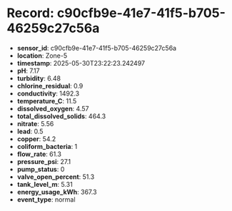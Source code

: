 # Record: c90cfb9e-41e7-41f5-b705-46259c27c56a

- **sensor_id**: c90cfb9e-41e7-41f5-b705-46259c27c56a
- **location**: Zone-5
- **timestamp**: 2025-05-30T23:22:23.242497
- **pH**: 7.17
- **turbidity**: 6.48
- **chlorine_residual**: 0.9
- **conductivity**: 1492.3
- **temperature_C**: 11.5
- **dissolved_oxygen**: 4.57
- **total_dissolved_solids**: 464.3
- **nitrate**: 5.56
- **lead**: 0.5
- **copper**: 54.2
- **coliform_bacteria**: 1
- **flow_rate**: 61.3
- **pressure_psi**: 27.1
- **pump_status**: 0
- **valve_open_percent**: 51.3
- **tank_level_m**: 5.31
- **energy_usage_kWh**: 367.3
- **event_type**: normal